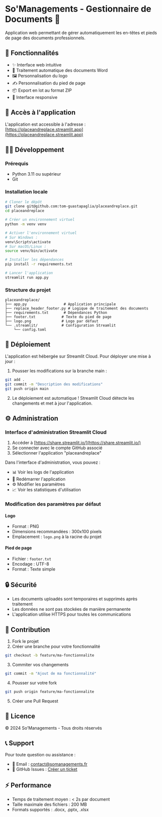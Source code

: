 # So'Managements - Gestionnaire de Documents 📄

Application web permettant de gérer automatiquement les en-têtes et pieds de page des documents professionnels.

## 🌟 Fonctionnalités

- ✨ Interface web intuitive
- 📝 Traitement automatique des documents Word
- 🖼️ Personnalisation du logo
- ✍️ Personnalisation du pied de page
- 📦 Export en lot au format ZIP
- 📱 Interface responsive

## 🚀 Accès à l'application

L'application est accessible à l'adresse :
[https://placeandreplace.streamlit.app](https://placeandreplace.streamlit.app)

## 👨‍💻 Développement

### Prérequis

- Python 3.11 ou supérieur
- Git

### Installation locale

```bash
# Cloner le dépôt
git clone git@github.com:tom-guastapaglia/placeandreplace.git
cd placeandreplace

# Créer un environnement virtuel
python -m venv venv

# Activer l'environnement virtuel
# Sur Windows :
venv\Scripts\activate
# Sur macOS/Linux :
source venv/bin/activate

# Installer les dépendances
pip install -r requirements.txt

# Lancer l'application
streamlit run app.py
```

### Structure du projet

```
placeandreplace/
├── app.py                 # Application principale
├── replace_header_footer.py # Logique de traitement des documents
├── requirements.txt       # Dépendances Python
├── footer.txt            # Texte du pied de page
├── logo.png              # Logo par défaut
└── .streamlit/           # Configuration Streamlit
    └── config.toml
```

## 🔄 Déploiement

L'application est hébergée sur Streamlit Cloud. Pour déployer une mise à jour :

1. Pousser les modifications sur la branche main :
```bash
git add .
git commit -m "Description des modifications"
git push origin main
```

2. Le déploiement est automatique ! Streamlit Cloud détecte les changements et met à jour l'application.

## ⚙️ Administration

### Interface d'administration Streamlit Cloud

1. Accéder à [https://share.streamlit.io/](https://share.streamlit.io/)
2. Se connecter avec le compte GitHub associé
3. Sélectionner l'application "placeandreplace"

Dans l'interface d'administration, vous pouvez :
- 📊 Voir les logs de l'application
- 🔄 Redémarrer l'application
- ⚙️ Modifier les paramètres
- 📈 Voir les statistiques d'utilisation

### Modification des paramètres par défaut

#### Logo
- Format : PNG
- Dimensions recommandées : 300x100 pixels
- Emplacement : `logo.png` à la racine du projet

#### Pied de page
- Fichier : `footer.txt`
- Encodage : UTF-8
- Format : Texte simple

## 🔒 Sécurité

- Les documents uploadés sont temporaires et supprimés après traitement
- Les données ne sont pas stockées de manière permanente
- L'application utilise HTTPS pour toutes les communications

## 🤝 Contribution

1. Fork le projet
2. Créer une branche pour votre fonctionnalité
```bash
git checkout -b feature/ma-fonctionnalite
```
3. Commiter vos changements
```bash
git commit -m "Ajout de ma fonctionnalité"
```
4. Pousser sur votre fork
```bash
git push origin feature/ma-fonctionnalite
```
5. Créer une Pull Request

## 📝 Licence

© 2024 So'Managements - Tous droits réservés

## 📞 Support

Pour toute question ou assistance :
- 📧 Email : [contact@somanagements.fr](mailto:contact@somanagements.fr)
- 💬 GitHub Issues : [Créer un ticket](https://github.com/tom-guastapaglia/placeandreplace/issues)

## ⚡ Performance

- Temps de traitement moyen : < 2s par document
- Taille maximale des fichiers : 200 MB
- Formats supportés : .docx, .pptx, .xlsx
```